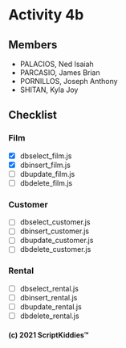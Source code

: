 # Activity 4b
## Members
- PALACIOS, Ned Isaiah
- PARCASIO, James Brian
- PORNILLOS, Joseph Anthony
- SHITAN, Kyla Joy

## Checklist
### Film
- [x] dbselect_film.js
- [x] dbinsert_film.js
- [ ] dbupdate_film.js
- [ ] dbdelete_film.js

### Customer
- [ ] dbselect_customer.js
- [ ] dbinsert_customer.js
- [ ] dbupdate_customer.js
- [ ] dbdelete_customer.js

### Rental
- [ ] dbselect_rental.js
- [ ] dbinsert_rental.js
- [ ] dbupdate_rental.js
- [ ] dbdelete_rental.js

#### (c) 2021 ScriptKiddies™️
